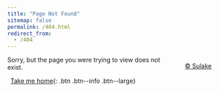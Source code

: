 ```yaml
---
title: "Page Not Found"
sitemap: false
permalink: /404.html
redirect_from: 
  - /404
---
```


<figure style="float: right;" class="align-right">
  <img id="randomImage" src=""/>
  <figcaption style="text-align: center;">
    <a href="https://www.sulake.com/">© Sulake</a>
  </figcaption>
</figure>

<script>
  const randNum = Math.floor(Math.random() * (1 + 1));
  document.getElementById('randomImage').src = 'assets/images/avatars/404_' + randNum + '.png';
</script>

Sorry, but the page you were trying to view does not exist.

[<i class="fa-solid fa-house icon-pad-right"></i> <span style="padding-left: 7px;">Take me home</span>](/){: .btn .btn--info .btn--large}